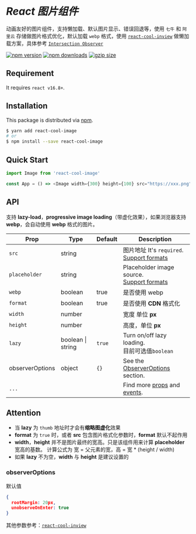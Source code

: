 # <em><b>React 图片组件 </b></em>

动画友好的图片组件，支持懒加载、默认图片显示、错误回退等，使用 `七牛` 和 `阿里云` 存储做图片格式优化，默认加载 `webp` 格式，使用 [`react-cool-inview`](https://github.com/wellyshen/react-cool-inview) 做懒加载方案，具体参考 [`Intersection Observer`](https://developer.mozilla.org/en-US/docs/Web/API/Intersection_Observer_API)

[![npm version](https://img.shields.io/npm/v/react-cool-image?style=flat-square)](https://www.npmjs.com/package/react-cool-image)
[![npm downloads](https://img.shields.io/npm/dt/react-cool-image?style=flat-square)](https://www.npmtrends.com/react-cool-image)
[![gzip size](https://badgen.net/bundlephobia/minzip/react-cool-image?label=gzip%20size&style=flat-square)](https://bundlephobia.com/result?p=react-cool-image)

## Requirement

It requires `react v16.8+`.

## Installation

This package is distributed via [npm](https://www.npmjs.com/package/react-cool-image).

```sh
$ yarn add react-cool-image
# or
$ npm install --save react-cool-image
```

## Quick Start

```js
import Image from 'react-cool-image'

const App = () => <Image width={300} height={100} src="https://xxx.png" />
```

## API

支持 **lazy-load**，**progressive image loading**（带虚化效果），如果浏览器支持 **webp**，会自动使用 **webp** 格式的图片。

| Prop            | Type              | Default | Description                                                                                                                                                  |
| --------------- | ----------------- | ------- | ------------------------------------------------------------------------------------------------------------------------------------------------------------ |
| `src`           | string            |         | 图片地址 It's `required`. <br />[Support formats](https://developer.mozilla.org/en-US/docs/Web/Media/Formats/Image_types)                                    |
| `placeholder`   | string            |         | Placeholder image source. <br />[Support formats](https://developer.mozilla.org/en-US/docs/Web/Media/Formats/Image_types)                                    |
| `webp`          | boolean           | true    | 是否使用 webp                                                                                                                                                |
| `format`        | boolean           | true    | 是否使用 **CDN** 格式化                                                                                                                                      |
| `width`         | number            |         | 宽度 单位 **px**                                                                                                                                             |
| `height`        | number            |         | 高度，单位 **px**                                                                                                                                            |
| `lazy`          | boolean \| string | `true`  | Turn on/off lazy loading. <br />目前可选值`boolean`                                                                                                          |
| observerOptions | object            | `{}`    | See the [ObserverOptions](#observerOptions) section.                                                                                                         |
| `...`           |                   |         | Find more [props](https://developer.mozilla.org/en-US/docs/Web/HTML/Element/img#Attributes) and [events](https://reactjs.org/docs/events.html#image-events). |

## Attention

- 当 **lazy** 为 `thumb` 地址时才会有**缩略图虚化**效果
- **format** 为 `true` 时，或者 **src** 包含图片格式化参数时，**format** 默认不起作用
- **width**，**height** 并不是图片最终的宽高。只是该组件用来计算 **placeholder** 宽高的基数。 计算公式为 宽 = 父元素的宽，高 = 宽 \* (height / width)
- 如果 **lazy** 不为空，**width** 与 **height** 是建议设置的

### observerOptions

默认值

```json
{
  rootMargin: 20px,
  unobserveOnEnter: true
}
```

其他参数参考：[`react-cool-inview`](https://github.com/wellyshen/react-cool-inview#api)
